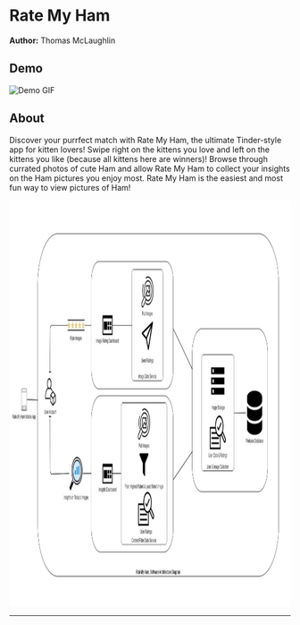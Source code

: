 # Rate My Ham
**Author:** Thomas McLaughlin

## Demo
<img src="RMH_Gif.gif" alt="Demo GIF" width="400"/>

## About
Discover your purrfect match with Rate My Ham, the ultimate Tinder-style app for kitten lovers! Swipe right on the kittens you love and left on the kittens you like (because all kittens here are winners)! Browse through currated photos of cute Ham and allow Rate My Ham to collect your insights on the Ham pictures you enjoy most. Rate My Ham is the easiest and most fun way to view pictures of Ham!

<img src="Software Architecture Diagram-RMH.jpg" alt="Software Architecture" width="1445" height="725"/>

---
